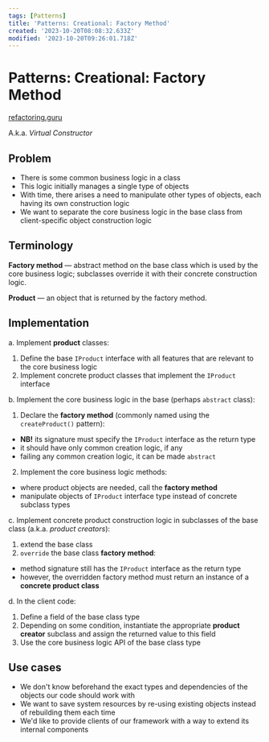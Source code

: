 ```yaml
---
tags: [Patterns]
title: 'Patterns: Creational: Factory Method'
created: '2023-10-20T08:08:32.633Z'
modified: '2023-10-20T09:26:01.718Z'
---
```


# Patterns: Creational: Factory Method

[refactoring.guru](https://refactoring.guru/design-patterns/factory-method)

A.k.a. _Virtual Constructor_


## Problem

- There is some common business logic in a class
- This logic initially manages a single type of objects
- With time, there arises a need to manipulate other types of objects, each having its own construction logic
- We want to separate the core business logic in the base class from client-specific object construction logic


## Terminology

**Factory method** &mdash; abstract method on the base class which is used by the core business logic; subclasses override it with their concrete construction logic.

**Product** &mdash; an object that is returned by the factory method.


## Implementation

a. Implement **product** classes:
  1. Define the base `IProduct` interface with all features that are relevant to the core business logic
  2. Implement concrete product classes that implement the `IProduct` interface

b. Implement the core business logic in the base (perhaps `abstract` class):
  1. Declare the **factory method** (commonly named using the `createProduct()` pattern):
  - **NB!** its signature must specify the `IProduct` interface as the return type
  - it should have only common creation logic, if any
  - failing any common creation logic, it can be made `abstract`
  2. Implement the core business logic methods:
  - where product objects are needed, call the **factory method**
  - manipulate objects of `IProduct` interface type instead of concrete subclass types

c. Implement concrete product construction logic in subclasses of the base class (a.k.a. _product creators_):
  1. extend the base class
  2. `override` the base class **factory method**:
  - method signature still has the `IProduct` interface as the return type
  - however, the overridden factory method must return an instance of a **concrete product class**

d. In the client code:
  1. Define a field of the base class type
  2. Depending on some condition, instantiate the appropriate **product creator** subclass and assign the returned value to this field
  3. Use the core business logic API of the base class type


## Use cases

- We don't know beforehand the exact types and dependencies of the objects our code should work with
- We want to save system resources by re-using existing objects instead of rebuilding them each time
- We'd like to provide clients of our framework with a way to extend its internal components




